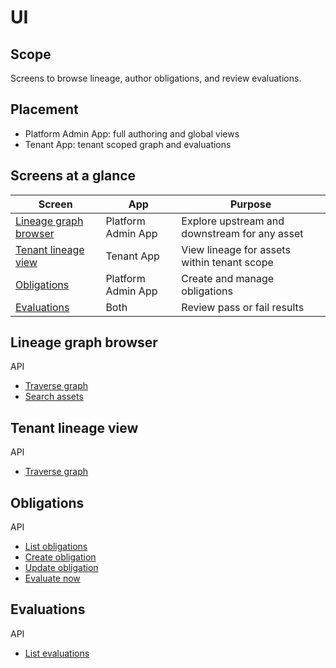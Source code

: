 # UI

## Scope
Screens to browse lineage, author obligations, and review evaluations.

## Placement
- Platform Admin App: full authoring and global views
- Tenant App: tenant scoped graph and evaluations

## Screens at a glance
| Screen | App | Purpose |
| --- | --- | --- |
| [Lineage graph browser](#lineage-graph-browser) | Platform Admin App | Explore upstream and downstream for any asset |
| [Tenant lineage view](#tenant-lineage-view) | Tenant App | View lineage for assets within tenant scope |
| [Obligations](#obligations) | Platform Admin App | Create and manage obligations |
| [Evaluations](#evaluations) | Both | Review pass or fail results |

## Lineage graph browser
API
- [Traverse graph](api.md#traverse-graph)
- [Search assets](api.md#search-assets)

## Tenant lineage view
API
- [Traverse graph](api.md#traverse-graph)

## Obligations
API
- [List obligations](api.md#list-obligations)
- [Create obligation](api.md#create-obligation)
- [Update obligation](api.md#update-obligation)
- [Evaluate now](api.md#evaluate-now)

## Evaluations
API
- [List evaluations](api.md#list-evaluations)
